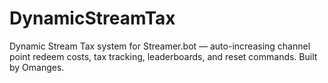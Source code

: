 # DynamicStreamTax
Dynamic Stream Tax system for Streamer.bot — auto-increasing channel point redeem costs, tax tracking, leaderboards, and reset commands. Built by Omanges.
